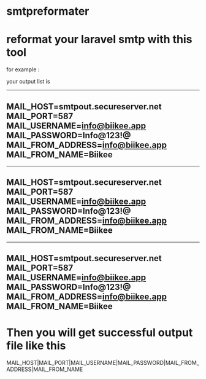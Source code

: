 # smtpreformater

# reformat your laravel smtp with this tool

for example :

your output list is 

---------------------------------
MAIL_HOST=smtpout.secureserver.net
MAIL_PORT=587
MAIL_USERNAME=info@biikee.app
MAIL_PASSWORD=Info@123!@
MAIL_FROM_ADDRESS=info@biikee.app
MAIL_FROM_NAME=Biikee
---------------------------------
---------------------------------
MAIL_HOST=smtpout.secureserver.net
MAIL_PORT=587
MAIL_USERNAME=info@biikee.app
MAIL_PASSWORD=Info@123!@
MAIL_FROM_ADDRESS=info@biikee.app
MAIL_FROM_NAME=Biikee
---------------------------------
---------------------------------
MAIL_HOST=smtpout.secureserver.net
MAIL_PORT=587
MAIL_USERNAME=info@biikee.app
MAIL_PASSWORD=Info@123!@
MAIL_FROM_ADDRESS=info@biikee.app
MAIL_FROM_NAME=Biikee
---------------------------------

# Then you will get successful output file like this 

MAIL_HOST|MAIL_PORT|MAIL_USERNAME|MAIL_PASSWORD|MAIL_FROM_ADDRESS|MAIL_FROM_NAME
